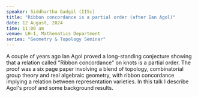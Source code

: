 ```yaml
---
speaker: Siddhartha Gadgil (IISc)
title: "Ribbon concordance is a partial order (after Ian Agol)"
date: 12 August, 2024
time: 11:00 am 
venue: LH-1, Mathematics Department
series: "Geometry & Topology Seminar"
---
```


A couple of years ago Ian Agol proved a long-standing conjecture showing that a relation called "Ribbon concordance" on knots is a partial order. The proof was a six page paper involving a blend of topology, combinatorial group theory and real algebraic geometry, with ribbon concordance implying a relation between representation varieties. In this talk I describe Agol's proof and some background results.

